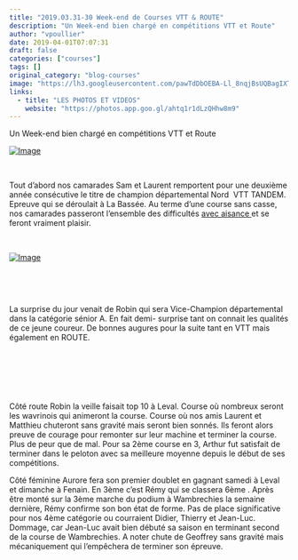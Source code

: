 ```yaml
---
title: "2019.03.31-30 Week-end de Courses VTT & ROUTE"
description: "Un Week-end bien chargé en compétitions VTT et Route"
author: "vpoullier"
date: 2019-04-01T07:07:31
draft: false
categories: ["courses"]
tags: []
original_category: "blog-courses"
image: "https://lh3.googleusercontent.com/pawTdDbOEBA-Ll_8nqjBsUQBagIXTgQDNt6FzQR320pb-Nqq-6x-NknoqLJoJiMDL84NsxgIYoda8rAvFb-lb2fpscu4sMthhqGFNDe0v3k7FVNkWg2ltads6hy0j_KdHjuOy6HMCerTB46pesz7lU0E1BfxUZsZeKM42ZPlGmPwyKttJmDovWPRcHksIh1tnUixEQvgD2hvKDyMMcM4A3Nkpl4IXSVLRUZ5BJZ5q3gGKJqED3s6PrTk9calmvgfOmQsZ9AH6Ycjr5R9UTfv0h15NZ0riprwBmcnxfurtXKJsKCiZdZHRf0mCYoAqHMcAIAie3JP3EAYCCyenrgHEIYodjyf8fYQ9K-mi6OKox3S1-Fwz1JHFny6LXlg7qrNwZjiyOD6fHwszMcpgShi9B6-aDCo5aJIp1uXBrFAdMU-UPfe9vtk1PTQkSw-j5GrPAtWTQjt6FBbiCDgT24dcFKKjVXBQVWrVdNeWAiesEzR8hpD4fGqpJSg-5qUyOiO8xCO36J0F4G_5RmQV4jdzjRBFtEpcdM6Uot9ncyPN18IxnDiOTOSC33fg01Ussuj-nC8EcgATKNj1tsRrFCwMOTCOAOYHdpCGUDWM9P9Bozsbx7gs2H2A8fv3apWtJKw93cxKBhSH7eOsvbV4L1Z0yBLqDe63r38=w725-h966-no"
links:
  - title: "LES PHOTOS ET VIDEOS"
    website: "https://photos.app.goo.gl/ahtq1r1dLzQHhw8m9"
---
```


Un Week-end bien chargé en compétitions VTT et Route

<!--more-->

[![Image](https://lh3.googleusercontent.com/OA5d7zLnElSXVQGchivJWA9RfmQNcMOyHZmbO6TkI0N-Entzrnjg4FY_AO38uLkda8GAEPDiAvMm5_otyb01MFMgrvW8lBy9nlpnQMw3EnsrwceykxpYHU9DJ00HhZIuz-woWjLM-01Z_lQCvUcbC3po1lPRBlHT6HbSgwW_MgYLuohba93WRVy1In_YOW1ry3h4ZEWdb_fAC0Ojgy3xpPWkInO_CU2ZyO0cQmUfZ_8-k8ho_yMe0Dby59IeB6csRUJynq15JsDtUQ78ak1zYHYgmy580c7F3dqgpmhz8TWWWqKKipqyxwdKg2v0toAcG-kOa7h9E2rDM5PnSxeDz61scad-pY_IOQtgmC5OUlvYz_cEhPRDO_N31PQM7bD7RrDHemY0x0mzffN3FJI9bglG3TcK0j03-BS8RdDWc8mv_45Irm87b2ftRQ0PXcQAyD8-tko1hYjtqGXYzEB5uS6LKBc503pv0cUEhIvUQ5YKrvHvF4yx_LJ3WYQhOpTW0Qvhln7CqJhyXAWP0HGAlshHIs8x5HGTXiNf0m_XIT7WEmsaT5Z05CvprWRGgjic9cIpRrb_Cu6LgqY-corHyhJ3e0XSmTCa0AUza87yHj3IVRJhASmGC5Vhz023-nv1115SCog5NGQZWOQTTlgrKlfDRivJi_ga=w725-h966-no)](https://lh3.googleusercontent.com/OA5d7zLnElSXVQGchivJWA9RfmQNcMOyHZmbO6TkI0N-Entzrnjg4FY_AO38uLkda8GAEPDiAvMm5_otyb01MFMgrvW8lBy9nlpnQMw3EnsrwceykxpYHU9DJ00HhZIuz-woWjLM-01Z_lQCvUcbC3po1lPRBlHT6HbSgwW_MgYLuohba93WRVy1In_YOW1ry3h4ZEWdb_fAC0Ojgy3xpPWkInO_CU2ZyO0cQmUfZ_8-k8ho_yMe0Dby59IeB6csRUJynq15JsDtUQ78ak1zYHYgmy580c7F3dqgpmhz8TWWWqKKipqyxwdKg2v0toAcG-kOa7h9E2rDM5PnSxeDz61scad-pY_IOQtgmC5OUlvYz_cEhPRDO_N31PQM7bD7RrDHemY0x0mzffN3FJI9bglG3TcK0j03-BS8RdDWc8mv_45Irm87b2ftRQ0PXcQAyD8-tko1hYjtqGXYzEB5uS6LKBc503pv0cUEhIvUQ5YKrvHvF4yx_LJ3WYQhOpTW0Qvhln7CqJhyXAWP0HGAlshHIs8x5HGTXiNf0m_XIT7WEmsaT5Z05CvprWRGgjic9cIpRrb_Cu6LgqY-corHyhJ3e0XSmTCa0AUza87yHj3IVRJhASmGC5Vhz023-nv1115SCog5NGQZWOQTTlgrKlfDRivJi_ga=w725-h966-no)

&nbsp;

Tout d’abord nos camarades Sam et Laurent remportent pour une deuxième année consécutive le titre de champion départemental Nord &nbsp;VTT TANDEM. Epreuve qui se déroulait à La Bassée. Au terme d’une course sans casse, nos camarades passeront l’ensemble des difficultés [avec aisance ](https://photos.google.com/u/2/album/AF1QipPjZSz9OtTInkDa8-wD30kyvWAXG5rB7EV5_j9Z/photo/AF1QipP13gQeyPjUCOvG06BNJ12pwik84g6tgWd-HysQ)et se feront vraiment plaisir.

&nbsp;

[![Image](https://lh3.googleusercontent.com/Qx2guYEnMf7N6NMcPR3jXEoltKYST7NrO4_r3ZAHNmVkrmc-Vx8i4ft7j8-_foUijfGhmaPqQBLrPKKy9FY-bMkS7s0eMj8sikwXG_Wkc0goCqfXrMxZB2RKOjWNmWPM6E14mVwmn8Abe3Je4HWM7G3g8G2UUQ0ApYpkQ1KJIcHrnrW_29gvASA4alCf3QZn5623DU8gQdfypts-H3duhQBJK3fqlX3To4XojCBnwUuf1g0NZfUX5wn9NsmRSr-gx_Ieevm6md-DuJxvzpILFOjqjf4ROz41cZekI6nerkKE8D-ZjkrIhQIu19tDyJpGhGhSYmiFA9IIUpgLEbfQVEBJGISVyWdWknXDTsILyu57n0qbr0vmjAZksaXBzL7-N0APM7npLnOmTh_UjuIB0wQd1Cbn4Y7hm_ZVA-NgGjJ_ezzdzuCRbNx34OVxd8g_JrWpT--TtAFW7tqoSD2NwFoPCbk9aI1_FRkYMhGMqQtL3lyY5Rti_dBk5MysV4Zgssfs4Rs7UtIq-vfyU66hIUqpfa5NBD8S6fnForwV0CgZOzBEV62VnsVw0QXjfgengJcZCXpsBUWsyXexzV6qnajkmg4LR2ZnGQnoXhmaXbU4p1pEu1eOf6yBeVEPYJOTT1GHwyfcByJvIrIB3qgpaM60KycgisxI=w1288-h966-no)](https://lh3.googleusercontent.com/vzX4l-0VBblYYrFZxMkNLo2ITeSM-knjX34GCdTP6hvDnV79Ver9kBIC1r-h3_U6PB5BS5k5I2Ao-cTyEnpHsAIuuLMbNWA5-wJ01eT_L8_ufi5qEHHAbQzA8VElFPEzZMLu3N_UhQki_qZYQ6_WOwu3moSHIJ2pIJl7BnEH0Gdatns1f4CzwtSyDzlvnzAOAyBpjr87hBxuChI10OHNGsL3CE93MiSW444JySMjnf2_u_zlGbSWrOvjxAKN7CXXA0WDR_oY6jUaTHR_EFOgVFQxIWwpTAEyS8O4b58L4fSmLgAy6oRutcTwf5oSr37LqUAppiTri-3chaOebeL6EOwff0eVCTYcRFJ3u5QvhG3IGdVB91rueIAdV7Cpa5jQwUW5_fKci-AjN5YJP3kVAkB3-vWx9589xIK-OYakclaGxZxL8lnuT1vHSPOb5hUVaR0PWYtBV0XMIpYtrsqZUBa23NAtKHe5VSmMreyDiTaGlcIYW6TnpcVdQfqD1sjXjh4tZaGRAeuOK76-m0IuP2q8Rv6KB4xR5fO7yswYMHaW04sAMtjyDqJfzpeDxjB4jD9eHNZnV72tcwXjm1_2PTyK7TuMfD5BgjBDOaOAvImk37KDylM_TI3irPQOpCK319YI5vXrswC0-bIRW_PnoPjmYtj-yecV=w1288-h966-no)

&nbsp;

&nbsp;

La surprise du jour venait de Robin qui sera Vice-Champion départemental dans la catégorie sénior A. En fait demi- surprise tant on connait les qualités de ce jeune coureur. De bonnes augures pour la suite tant en VTT mais également en ROUTE.

&nbsp;

&nbsp;

&nbsp;

Côté route Robin la veille faisait top 10 à Leval. Course où nombreux seront les wavrinois qui animeront la course. Course où nos amis Laurent et Matthieu chuteront sans gravité mais seront bien sonnés. Ils feront alors preuve de courage pour remonter sur leur machine et terminer la course. Plus de peur que de mal. Pour sa 2ème course en 3, Arthur fut satisfait de terminer dans le peloton avec sa meilleure moyenne depuis le début de ses compétitions.

Côté&nbsp;féminine Aurore fera son premier doublet en gagnant samedi à Leval et dimanche à Fenain. En 3ème c’est Rémy qui se classera 6ème . Après être monté sur la 3ème marche du podium à Wambrechies la semaine dernière, Rémy confirme son bon état de forme. Pas de place significative pour nos 4ème catégorie ou courraient Didier, Thierry et Jean-Luc. Dommage, car Jean-Luc avait bien débuté sa saison en terminant second de la course de Wambrechies. A noter chute de Geoffrey sans gravité mais mécaniquement qui l’empêchera de terminer son épreuve.